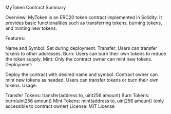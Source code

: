 MyToken Contract Summary

Overview: MyToken is an ERC20 token contract implemented in Solidity. It provides basic functionalities such as transferring tokens, burning tokens, and minting new tokens.

Features:

Name and Symbol: Set during deployment.
Transfer: Users can transfer tokens to other addresses.
Burn: Users can burn their own tokens to reduce the token supply.
Mint: Only the contract owner can mint new tokens.
Deployment:

Deploy the contract with desired name and symbol.
Contract owner can mint new tokens as needed.
Users can transfer tokens or burn their own tokens.
Usage:

Transfer Tokens: transfer(address to, uint256 amount)
Burn Tokens: burn(uint256 amount)
Mint Tokens: mint(address to, uint256 amount) (only accessible to contract owner)
License: MIT License
